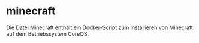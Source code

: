 # minecraft

Die Datei Minecraft enthält ein Docker-Script zum installieren von Minecraft auf dem Betriebssystem CoreOS.
